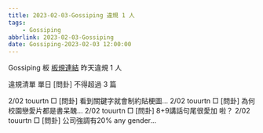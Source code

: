```yaml
---
title: 2023-02-03-Gossiping 違規 1 人
tags:
    - Gossiping
abbrlink: 2023-02-03-Gossiping
date: Gossiping-2023-02-03 12:00:00
---
```

Gossiping 板 [板規連結](https://www.ptt.cc/bbs/Gossiping/M.1637425085.A.07D.html)
昨天違規 1 人
<!-- more -->

違規清單
單日 [問卦] 不得超過 3 篇

2/02 touurtn □ [問卦] 看到關鍵字就會制約貼梗圖…
2/02 touurtn □ [問卦] 為何校園戀愛片都是書呆醜…
2/02 touurtn □ [問卦] 8+9講話句尾很愛加 啦？
2/02 touurtn □ [問卦] 公司強調有20% any gender…